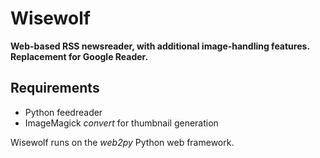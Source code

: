 Wisewolf
========

**Web-based RSS newsreader, with additional image-handling features. Replacement for Google Reader.**

Requirements
------------

* Python feedreader
* ImageMagick _convert_ for thumbnail generation

Wisewolf runs on the _web2py_ Python web framework.
